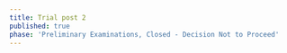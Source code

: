 ```yaml
---
title: Trial post 2
published: true
phase: 'Preliminary Examinations, Closed - Decision Not to Proceed'
---
```



